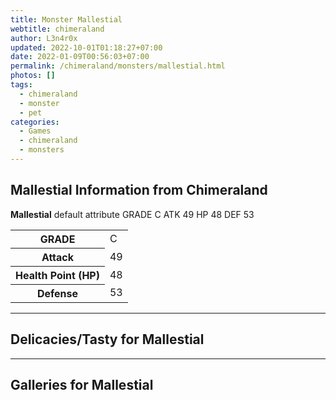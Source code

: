 ```yaml
---
title: Monster Mallestial
webtitle: chimeraland
author: L3n4r0x
updated: 2022-10-01T01:18:27+07:00
date: 2022-01-09T00:56:03+07:00
permalink: /chimeraland/monsters/mallestial.html
photos: []
tags:
  - chimeraland
  - monster
  - pet
categories:
  - Games
  - chimeraland
  - monsters
---
```


<section id="bootstrap-wrapper"><link rel="stylesheet" href="https://rawcdn.githack.com/dimaslanjaka/Web-Manajemen/870a349/css/bootstrap-5-3-0-alpha3-wrapper.css"/><h2 id="attribute">Mallestial Information from Chimeraland</h2><p><b>Mallestial</b> default attribute GRADE C ATK 49 HP 48 DEF 53<table><tr><th>GRADE</th><td>C</td></tr><tr><th>Attack</th><td>49</td></tr><tr><th>Health Point (HP)</th><td>48</td></tr><tr><th>Defense</th><td>53</td></tr></table></p><hr/><h2 id="delicacies">Delicacies/Tasty for Mallestial</h2><div class="bg-dark text-light"></div><hr/><div id="gallery"><h2>Galleries for Mallestial</h2><div class="row"></div></div></section>